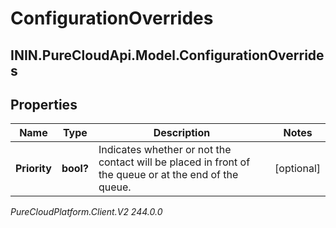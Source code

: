 # ConfigurationOverrides

## ININ.PureCloudApi.Model.ConfigurationOverrides

## Properties

|Name | Type | Description | Notes|
|------------ | ------------- | ------------- | -------------|
| **Priority** | **bool?** | Indicates whether or not the contact will be placed in front of the queue or at the end of the queue. | [optional] |



_PureCloudPlatform.Client.V2 244.0.0_
